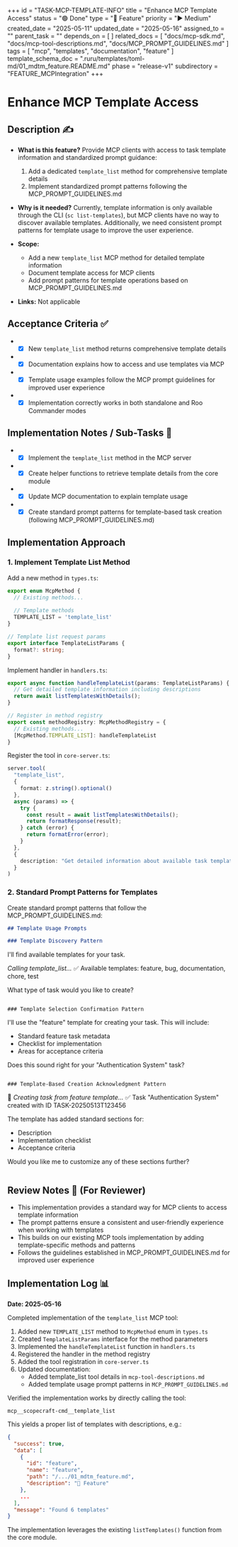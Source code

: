 +++
id = "TASK-MCP-TEMPLATE-INFO"
title = "Enhance MCP Template Access"
status = "🟢 Done"
type = "🌟 Feature"
priority = "▶️ Medium"
created_date = "2025-05-11"
updated_date = "2025-05-16"
assigned_to = ""
parent_task = ""
depends_on = [ ]
related_docs = [
  "docs/mcp-sdk.md",
  "docs/mcp-tool-descriptions.md",
  "docs/MCP_PROMPT_GUIDELINES.md"
]
tags = [ "mcp", "templates", "documentation", "feature" ]
template_schema_doc = ".ruru/templates/toml-md/01_mdtm_feature.README.md"
phase = "release-v1"
subdirectory = "FEATURE_MCPIntegration"
+++

# Enhance MCP Template Access

## Description ✍️

*   **What is this feature?** Provide MCP clients with access to task template information and standardized prompt guidance:
    1. Add a dedicated `template_list` method for comprehensive template details
    2. Implement standardized prompt patterns following the MCP_PROMPT_GUIDELINES.md

*   **Why is it needed?** Currently, template information is only available through the CLI (`sc list-templates`), but MCP clients have no way to discover available templates. Additionally, we need consistent prompt patterns for template usage to improve the user experience.

*   **Scope:**
    - Add a new `template_list` MCP method for detailed template information
    - Document template access for MCP clients
    - Add prompt patterns for template operations based on MCP_PROMPT_GUIDELINES.md

*   **Links:** Not applicable

## Acceptance Criteria ✅

*   - [x] New `template_list` method returns comprehensive template details
*   - [x] Documentation explains how to access and use templates via MCP
*   - [x] Template usage examples follow the MCP prompt guidelines for improved user experience
*   - [x] Implementation correctly works in both standalone and Roo Commander modes

## Implementation Notes / Sub-Tasks 📝

*   - [x] Implement the `template_list` method in the MCP server
*   - [x] Create helper functions to retrieve template details from the core module
*   - [x] Update MCP documentation to explain template usage
*   - [x] Create standard prompt patterns for template-based task creation (following MCP_PROMPT_GUIDELINES.md)

## Implementation Approach

### 1. Implement Template List Method

Add a new method in `types.ts`:

```typescript
export enum McpMethod {
  // Existing methods...
  
  // Template methods
  TEMPLATE_LIST = 'template_list'
}

// Template list request params
export interface TemplateListParams {
  format?: string;
}
```

Implement handler in `handlers.ts`:

```typescript
export async function handleTemplateList(params: TemplateListParams) {
  // Get detailed template information including descriptions
  return await listTemplatesWithDetails();
}

// Register in method registry
export const methodRegistry: McpMethodRegistry = {
  // Existing methods...
  [McpMethod.TEMPLATE_LIST]: handleTemplateList
}
```

Register the tool in `core-server.ts`:

```typescript
server.tool(
  "template_list",
  {
    format: z.string().optional()
  },
  async (params) => {
    try {
      const result = await listTemplatesWithDetails();
      return formatResponse(result);
    } catch (error) {
      return formatError(error);
    }
  },
  {
    description: "Get detailed information about available task templates, including descriptions and usage information."
  }
)
```

### 2. Standard Prompt Patterns for Templates

Create standard prompt patterns that follow the MCP_PROMPT_GUIDELINES.md:

```markdown
## Template Usage Prompts

### Template Discovery Pattern
```
I'll find available templates for your task.

*Calling template_list...*
✅ Available templates: feature, bug, documentation, chore, test

What type of task would you like to create?
```

### Template Selection Confirmation Pattern
```
I'll use the "feature" template for creating your task. This will include:
- Standard feature task metadata
- Checklist for implementation
- Areas for acceptance criteria

Does this sound right for your "Authentication System" task?
```

### Template-Based Creation Acknowledgment Pattern
```
📝 *Creating task from feature template...*
✅ Task "Authentication System" created with ID TASK-20250513T123456

The template has added standard sections for:
- Description
- Implementation checklist
- Acceptance criteria

Would you like me to customize any of these sections further?
```
```

## Review Notes 👀 (For Reviewer)

*   This implementation provides a standard way for MCP clients to access template information
*   The prompt patterns ensure a consistent and user-friendly experience when working with templates
*   This builds on our existing MCP tools implementation by adding template-specific methods and patterns
*   Follows the guidelines established in MCP_PROMPT_GUIDELINES.md for improved user experience

## Implementation Log 📊

**Date: 2025-05-16**

Completed implementation of the `template_list` MCP tool:

1. Added new `TEMPLATE_LIST` method to `McpMethod` enum in `types.ts`
2. Created `TemplateListParams` interface for the method parameters
3. Implemented the `handleTemplateList` function in `handlers.ts`
4. Registered the handler in the method registry
5. Added the tool registration in `core-server.ts`
6. Updated documentation:
   - Added template_list tool details in `mcp-tool-descriptions.md`
   - Added template usage prompt patterns in `MCP_PROMPT_GUIDELINES.md`

Verified the implementation works by directly calling the tool:
```
mcp__scopecraft-cmd__template_list
```

This yields a proper list of templates with descriptions, e.g.:
```json
{
  "success": true,
  "data": [
    {
      "id": "feature",
      "name": "feature",
      "path": "/.../01_mdtm_feature.md",
      "description": "🌟 Feature"
    },
    ...
  ],
  "message": "Found 6 templates"
}
```

The implementation leverages the existing `listTemplates()` function from the core module.
